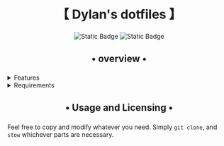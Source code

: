<div align="center">
    <h1>【 Dylan's dotfiles 】</h1>
    <h3></h3>
</div>

<div align="center">
<img alt="Static Badge" src="https://img.shields.io/github/last-commit/wrightdylan/dotfiles?&style=for-the-badge&color=8ad7eb&logo=git&logoColor=D9E0EE&labelColor=1E202B">
<img alt="Static Badge" src="https://img.shields.io/github/repo-size/wrightdylan/dotfiles?color=86dbce&label=SIZE&logo=protondrive&style=for-the-badge&logoColor=D9E0EE&labelColor=1E202B">
</div>

<div align="center">
    <h2>• overview •</h2>
    <h3></h3>
</div>

<details>
    <summary>Features</summary>

    - Tidy, fancy prompt with useful details of the current directory, and shows SSH status (when active)
    - Automatic wallpaper changer
    - Nice lock screen (can use current background selected by wallpaper changer)
</details>
<details>
    <summary>Requirements</summary>

    - Hyprland
        - hypridle
        - hyprlock
        - hyprpaper
        - hyprpolkitagent
    - pipewire
    - polkit
    - Waybar
</details>

<div align="center">
    <h2>• Usage and Licensing •</h2>
    <h3></h3>
</div>

Feel free to copy and modify whatever you need. Simply `git clone`, and `stow` whichever parts are necessary.
